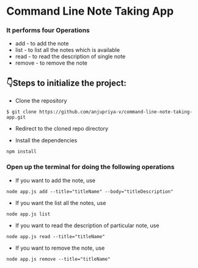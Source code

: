 # Command Line Note Taking App

### It performs four Operations

- add - to add the note
- list - to list all the notes which is available
- read - to read the description of single note
- remove - to remove the note


## :point_down:Steps to initialize the project:

- Clone the repository
```
$ git clone https://github.com/anjupriya-v/command-line-note-taking-app.git
```
- Redirect to the cloned repo directory

- Install the dependencies
```
npm install
```
###  Open up the terminal for doing the following operations

- If you want to add the note, use
```
node app.js add --title="titleName" --body="titleDescription"
```
- If you want the list all the notes, use
```
node app.js list 
```
- If you want to read the description of particular note, use
```
node app.js read --title="titleName" 
```
- If you want to remove the note, use
```
node app.js remove --title="titleName"
```
